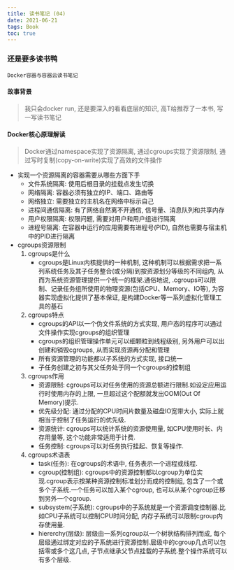 ```yaml
---
title: 读书笔记 (04)
date: 2021-06-21
tags: Book
toc: true
---
```


### 还是要多读书鸭
    Docker容器与容器云读书笔记

<!-- more -->

#### 故事背景
> 我只会docker run, 还是要深入的看看底层的知识, 高T给推荐了一本书, 写一写读书笔记

#### Docker核心原理解读
> Docker通过namespace实现了资源隔离, 通过cgroups实现了资源限制, 通过写时复制(copy-on-write)实现了高效的文件操作

- 实现一个资源隔离的容器需要从哪些方面下手
    * 文件系统隔离: 使用后根目录的挂载点发生切换
    * 网络隔离: 容器必须有独立的IP、端口、路由等
    * 网络独立: 需要独立的主机名在网络中标示自己
    * 进程间通信隔离: 有了网络自然离不开通信, 信号量、消息队列和共享内存
    * 用户权限隔离: 权限问题, 需要对用户和用户组进行隔离
    * 进程号隔离: 在容器中运行的应用需要有进程号(PID), 自然也需要与宿主机中的PID进行隔离
- cgroups资源限制
    1. cgroups是什么
        * cgroups是Linux内核提供的一种机制, 这种机制可以根据需求把一系列系统任务及其子任务整合(或分隔)到按资源划分等级的不同组内, 从而为系统资源管理提供一个统一的框架.通俗地说, .cgroups可以限制、记录任务组所使用的物理资源(包括CPU、Memory、IO等), 为容器实现虚拟化提供了基本保证, 是构建Docker等一系列虚拟化管理工具的基石
    2. cgroups特点
        * cgroups的API以一个伪文件系统的方式实现, 用户态的程序可以通过文件操作实现cgroups的组织管理
        * cgroups的组织管理操作单元可以细颗粒到线程级别, 另外用户可以出创建和销毁cgroups, 从而实现资源再分配和管理
        * 所有资源管理的功能都以子系统的方式实现, 接口统一
        * 子任务创建之初与其父任务处于同一个cgroups的控制组
    3. cgroups作用
        * 资源限制: cgroups可以对任务使用的资源总额进行限制.如设定应用运行时使用内存的上限, 一旦超过这个配额就发出OOM(Out Of Memory)提示.
        * 优先级分配: 通过分配的CPU时间片数量及磁盘IO宽带大小, 实际上就相当于控制了任务运行的优先级.
        * 资源统计: cgroups可以统计系统的资源使用量, 如CPU使用时长、内存用量等, 这个功能非常适用于计费.
        * 任务控制: cgroups可以对任务执行挂起、恢复等操作.
    4. cgroups术语表
        * task(任务): 在cgroups的术语中, 任务表示一个进程或线程.
        * cgroup(控制组): cgroups中的资源控制都以cgroup为单位实现.cgroup表示按某种资源控制标准划分而成的控制组, 包含了一个或多个子系统.一个任务可以加入某个cgroup, 也可以从某个cgroup迁移到另外一个cgroup.
        * subsystem(子系统): cgroups中的子系统就是一个资源调度控制器.比如CPU子系统可以控制CPU时间分配, 内存子系统可以限制cgroup内存使用量.
        * hiererchy(层级): 层级由一系列cgroup以一个树状结构排列而成, 每个层级通过绑定对应的子系统进行资源控制.层级中的cgroup几点可以包括零或多个这几点, 子节点继承父节点挂载的子系统.整个操作系统可以有多个层级.


